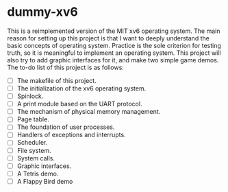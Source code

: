 # dummy-xv6
This is a reimplemented version of the MIT xv6 operating system. The main reason for setting up this project is that I want to deeply understand the basic concepts of operating system. Practice is the sole criterion for testing truth, so it is meaningful to implement an operating system. This project will also try to add graphic interfaces for it, and make two simple game demos. The to-do list of this project is as follows:
 - [ ] The makefile of this project.
 - [ ] The initialization of the xv6 operating system.
 - [ ] Spinlock.
 - [ ] A print module based on the UART protocol.
 - [ ] The mechanism of physical memory management.
 - [ ] Page table.
 - [ ] The foundation of user processes.
 - [ ] Handlers of exceptions and interrupts.
 - [ ] Scheduler.
 - [ ] File system.
 - [ ] System calls.
 - [ ] Graphic interfaces.
 - [ ] A Tetris demo.
 - [ ] A Flappy Bird demo